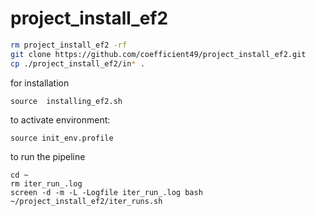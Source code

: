 # project_install_ef2

```bash
rm project_install_ef2 -rf
git clone https://github.com/coefficient49/project_install_ef2.git
cp ./project_install_ef2/in* .
```
for installation

```
source  installing_ef2.sh
```

to activate environment:

```
source init_env.profile
```


to run the pipeline
```
cd ~
rm iter_run_.log
screen -d -m -L -Logfile iter_run_.log bash ~/project_install_ef2/iter_runs.sh
```
